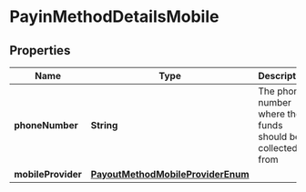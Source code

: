 

# PayinMethodDetailsMobile

## Properties

Name | Type | Description | Notes
------------ | ------------- | ------------- | -------------
**phoneNumber** | **String** | The phone number where the funds should be collected from |  [optional]
**mobileProvider** | [**PayoutMethodMobileProviderEnum**](PayoutMethodMobileProviderEnum.md) |  |  [optional]



